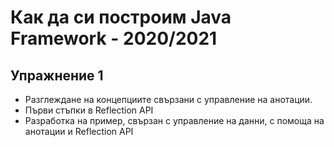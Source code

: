 # Как да си построим Java Framework - 2020/2021


## Упражнение 1

- Разглеждане на концепциите свързани с управление на анотации.
- Първи стъпки в Reflection API
- Разработка на пример, свързан с управление на данни, с помоща на анотации и Reflection API